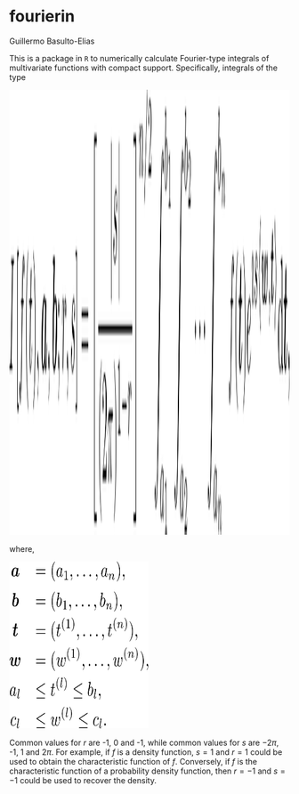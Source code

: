# fourierin
Guillermo Basulto-Elias  

This is a package in `R` to numerically calculate Fourier-type integrals of multivariate functions with compact support. Specifically, integrals of the type

<!--
$$
I \left[f(t), \boldsymbol{a}, \boldsymbol{b};r, s \right]
  = \left[ \frac{|s|}{(2\pi)^{1 - r}}\right]^{n/2}
  \int_{a_1}^{b_1}\int_{a_2}^{b_2}\cdots\int_{a_n}^{b_n}
  f(\boldsymbol{t})e^{\imath s 
  \langle \boldsymbol{w}, \boldsymbol{t}\rangle} \text{d}\boldsymbol{t},
$$
-->
<img src="eq01_main_eq.png" height="800px" width="600px" />

where,

<!--
$\boldsymbol{a} = (a_1, \ldots, a_n)$, 
$\boldsymbol{b} = (b_1, \ldots, b_n)$, 
$\boldsymbol{t} = (t^{(1)}, \ldots, t^{(n)})$, 
$\boldsymbol{w} = (w^{(1)}, \ldots, w^{(n)})$, 
$a_l \leq t^{(l)} \leq b_l$,
$c_l \leq w^{(l)} \leq c_l$.
-->
<img src="eq02_details.png" height="300px" width="250px" />

Common values for $r$ are -1, 0 and -1, while common values for $s$ are $-2\pi$, -1, 1 and $2\pi$. For example, if $f$ is a density function, $s = 1$ and $r = 1$ could be used to obtain the characteristic function of $f$. Conversely, if $f$ is the characteristic function of a probability density function, then $r = -1$ and $s = -1$ could be used to recover the density.

